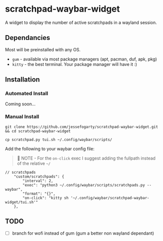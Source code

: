 # scratchpad-waybar-widget
A widget to display the number of active scratchpads in a wayland session.

## Dependancies

Most will be preinstalled with any OS.

  - `gum` - available via most package managers (apt, pacman, duf, apk, pkg)
  - `kitty` - the best terminal. Your package manager will have it :)
## Installation

### Automated Install

Coming soon...

### Manual Install

`git clone https://github.com/jessefogarty/scratchpad-waybar-widget.git && cd scratchpad-waybar-widget`

`cp scratchpad.py tui.sh ~/.config/waybar/scripts/`

Add the following to your waybar config file:

> :memo: NOTE - For the `on-click` exec I suggest adding the fullpath instead of the relative `~/`

```
// scratchpads
    "custom/scratchpads": {
        "interval": 2,
        "exec": "python3 ~/.config/waybar/scripts/scratchpads.py --waybar",
        "format": "{}",
        "on-click": "kitty sh '~/.config/waybar/scratchpad-waybar-widget/tui.sh'"
    },
```


## TODO

  - [ ] branch for wofi instead of gum (gum a better non wayland dependant)
